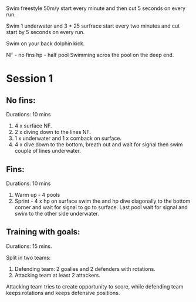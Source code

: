 # 
Swim freestyle 50m/y start every minute and then cut 5 seconds on every run.

Swim 1 underwater and 3 * 25 surfrace start every two minutes and cut start by 5 seconds on every run.

Swim on your back dolphin kick.

NF - no fins
hp - half pool
Swimming acros the pool on the deep end.

# Session 1

## No fins:
Durations: 10 mins
1. 4 x surface NF.
2. 2 x diving down to the lines NF.
3. 1 x underwater and 1 x comback on surface.
4. 4 x dive down to the bottom, breath out and wait for signal then swim couple of lines underwater.

## Fins:
Durations: 10 mins
1. Warm up - 4 pools
2. Sprint - 4 x hp on surface swim the and hp dive diagonally to the bottom corner and wait for signal to go to surface. Last pool wait for signal and swim to the other side underwater.

## Training with goals:

Durations: 15 mins.

Split in two teams:

1. Defending team: 2 goalies and 2 defenders with rotations.
2. Attacking team at least 2 attackers.

Attacking team tries to create opportunity to score, while defending team keeps rotations and keeps defensive positions. 